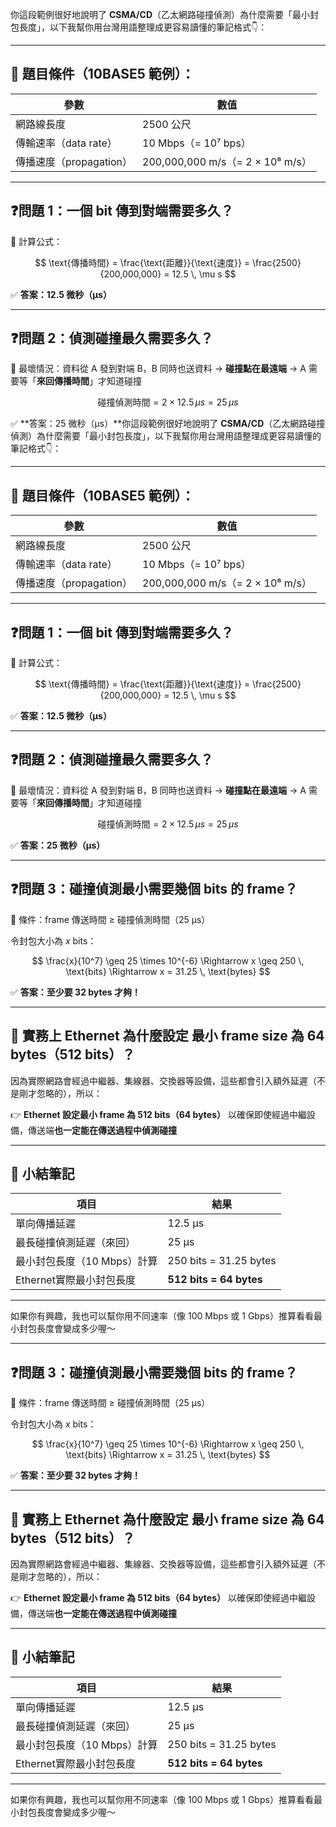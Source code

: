 你這段範例很好地說明了 **CSMA/CD**（乙太網路碰撞偵測）為什麼需要「最小封包長度」，以下我幫你用台灣用語整理成更容易讀懂的筆記格式👇：

---

## 🧠 題目條件（10BASE5 範例）：

| 參數                | 數值                             |
| ----------------- | ------------------------------ |
| 網路線長度             | 2500 公尺                        |
| 傳輸速率（data rate）   | 10 Mbps（= 10⁷ bps）             |
| 傳播速度（propagation） | 200,000,000 m/s（= 2 × 10⁸ m/s） |

---

## ❓**問題 1：一個 bit 傳到對端需要多久？**

📘 計算公式：

$$
\text{傳播時間} = \frac{\text{距離}}{\text{速度}} = \frac{2500}{200,000,000} = 12.5 \, \mu s
$$

✅ **答案：12.5 微秒（μs）**

---

## ❓**問題 2：偵測碰撞最久需要多久？**

📘 最壞情況：資料從 A 發到對端 B，B 同時也送資料 → **碰撞點在最遠端** → A 需要等「**來回傳播時間**」才知道碰撞

$$
\text{碰撞偵測時間} = 2 × 12.5 \, \mu s = 25 \, \mu s
$$

✅ **答案：25 微秒（μs）**你這段範例很好地說明了 **CSMA/CD**（乙太網路碰撞偵測）為什麼需要「最小封包長度」，以下我幫你用台灣用語整理成更容易讀懂的筆記格式👇：

---

## 🧠 題目條件（10BASE5 範例）：

| 參數                | 數值                             |
| ----------------- | ------------------------------ |
| 網路線長度             | 2500 公尺                        |
| 傳輸速率（data rate）   | 10 Mbps（= 10⁷ bps）             |
| 傳播速度（propagation） | 200,000,000 m/s（= 2 × 10⁸ m/s） |

---

## ❓**問題 1：一個 bit 傳到對端需要多久？**

📘 計算公式：

$$
\text{傳播時間} = \frac{\text{距離}}{\text{速度}} = \frac{2500}{200,000,000} = 12.5 \, \mu s
$$

✅ **答案：12.5 微秒（μs）**

---

## ❓**問題 2：偵測碰撞最久需要多久？**

📘 最壞情況：資料從 A 發到對端 B，B 同時也送資料 → **碰撞點在最遠端** → A 需要等「**來回傳播時間**」才知道碰撞

$$
\text{碰撞偵測時間} = 2 × 12.5 \, \mu s = 25 \, \mu s
$$

✅ **答案：25 微秒（μs）**

---

## ❓**問題 3：碰撞偵測最小需要幾個 bits 的 frame？**

📘 條件：frame 傳送時間 ≥ 碰撞偵測時間（25 μs）

令封包大小為 $x$ bits：

$$
\frac{x}{10^7} \geq 25 \times 10^{-6}
\Rightarrow x \geq 250 \, \text{bits}
\Rightarrow x = 31.25 \, \text{bytes}
$$

✅ **答案：至少要 32 bytes 才夠！**

---

## 🔧 實務上 Ethernet 為什麼設定 **最小 frame size 為 64 bytes（512 bits）？**

因為實際網路會經過中繼器、集線器、交換器等設備，這些都會引入額外延遲（不是剛才忽略的），所以：

👉 **Ethernet 設定最小 frame 為 512 bits（64 bytes）**
以確保即使經過中繼設備，傳送端**也一定能在傳送過程中偵測碰撞**

---

## 📝 小結筆記

| 項目                | 結果                      |
| ----------------- | ----------------------- |
| 單向傳播延遲            | 12.5 μs                 |
| 最長碰撞偵測延遲（來回）      | 25 μs                   |
| 最小封包長度（10 Mbps）計算 | 250 bits = 31.25 bytes  |
| Ethernet實際最小封包長度  | **512 bits = 64 bytes** |

---

如果你有興趣，我也可以幫你用不同速率（像 100 Mbps 或 1 Gbps）推算看看最小封包長度會變成多少喔～


---

## ❓**問題 3：碰撞偵測最小需要幾個 bits 的 frame？**

📘 條件：frame 傳送時間 ≥ 碰撞偵測時間（25 μs）

令封包大小為 $x$ bits：

$$
\frac{x}{10^7} \geq 25 \times 10^{-6}
\Rightarrow x \geq 250 \, \text{bits}
\Rightarrow x = 31.25 \, \text{bytes}
$$

✅ **答案：至少要 32 bytes 才夠！**

---

## 🔧 實務上 Ethernet 為什麼設定 **最小 frame size 為 64 bytes（512 bits）？**

因為實際網路會經過中繼器、集線器、交換器等設備，這些都會引入額外延遲（不是剛才忽略的），所以：

👉 **Ethernet 設定最小 frame 為 512 bits（64 bytes）**
以確保即使經過中繼設備，傳送端**也一定能在傳送過程中偵測碰撞**

---

## 📝 小結筆記

| 項目                | 結果                      |
| ----------------- | ----------------------- |
| 單向傳播延遲            | 12.5 μs                 |
| 最長碰撞偵測延遲（來回）      | 25 μs                   |
| 最小封包長度（10 Mbps）計算 | 250 bits = 31.25 bytes  |
| Ethernet實際最小封包長度  | **512 bits = 64 bytes** |

---

如果你有興趣，我也可以幫你用不同速率（像 100 Mbps 或 1 Gbps）推算看看最小封包長度會變成多少喔～
